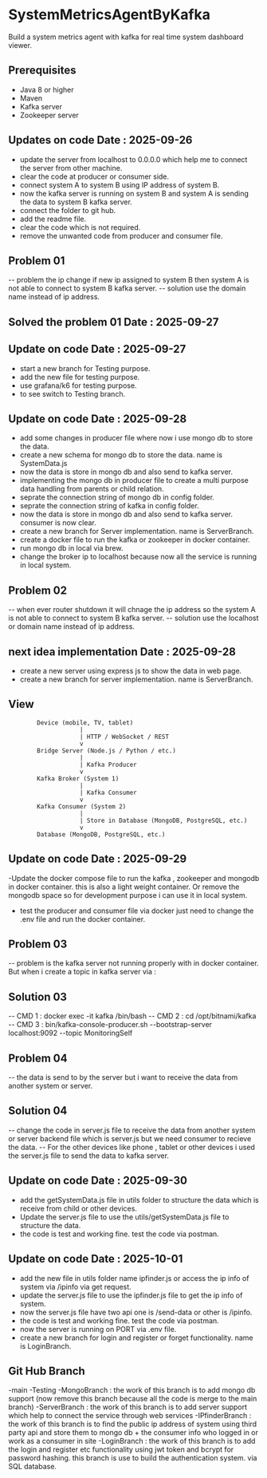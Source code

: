 # SystemMetricsAgentByKafka

Build a system metrics agent with kafka for real time system dashboard viewer.

## Prerequisites

- Java 8 or higher
- Maven
- Kafka server
- Zookeeper server  

## Updates on code Date : 2025-09-26

- update the server from localhost to 0.0.0.0 which help me to connect the server from other machine.
- clear the code at producer or consumer side.
- connect system A to system B using IP address of system B.
- now the kafka server is running on system B and system A is sending the data to system B kafka server.
- connect the folder to git hub.
- add the readme file.
- clear the code which is not required.
- remove the unwanted code from producer and consumer file.

## Problem 01

-- problem the ip change if new ip assigned to system B then system A is not able to connect to system B kafka server.
-- solution use the domain name instead of ip address.

## Solved the problem 01 Date : 2025-09-27

## Update on code Date : 2025-09-27

- start a new branch for Testing purpose.
- add the new file for testing purpose.
- use grafana/k6 for testing purpose.
- to see switch to Testing branch.

## Update on code Date : 2025-09-28

- add some changes in producer file where now i use mongo db to store the data.
- create a new schema for mongo db to store the data. name is SystemData.js
- now the data is store in mongo db and also send to kafka server.
- implementing the mongo db in producer file to create a multi purpose data handling from parents or child relation.
- seprate the connection string of mongo db in config folder.
- seprate the connection string of kafka in config folder.
- now the data is store in mongo db and also send to kafka server. consumer is now clear.
- create a new branch for Server implementation. name is ServerBranch.
- create a docker file to run the kafka or zookeeper in docker container.
- run mongo db in local via brew.
- change the broker ip to localhost because now all the service is running in local system.

## Problem 02

-- when ever router shutdown it will chnage the ip address so the system A is not able to connect to system B kafka server.
-- solution use the localhost or domain name instead of ip address.

## next idea implementation Date : 2025-09-28

- create a new server using express js to show the data in web page.
- create a new branch for server implementation. name is ServerBranch.

## View

            Device (mobile, TV, tablet)
                        |
                        | HTTP / WebSocket / REST
                        v
            Bridge Server (Node.js / Python / etc.)
                        |
                        | Kafka Producer
                        v
            Kafka Broker (System 1)
                        |
                        | Kafka Consumer
                        v
            Kafka Consumer (System 2)
                        |
                        | Store in Database (MongoDB, PostgreSQL, etc.)
                        v
            Database (MongoDB, PostgreSQL, etc.)

## Update on code Date : 2025-09-29

-Update the docker compose file to run the kafka , zookeeper and mongodb in docker container. this is also a light weight container. Or remove the mongodb space so for development purpose i can use it in local system.

- test the producer and consumer file via docker just need to change the .env file and run the docker container.

## Problem 03

-- problem is the kafka server not running properly with in docker container. But when i create a topic in kafka server via :

## Solution 03

-- CMD 1 : docker exec -it kafka /bin/bash
-- CMD 2 : cd /opt/bitnami/kafka
-- CMD 3 : bin/kafka-console-producer.sh --bootstrap-server localhost:9092 --topic MonitoringSelf

## Problem 04

-- the data is send to by the server but i want to receive the data from another system or server.

## Solution 04

-- change the code in server.js file to receive the data from another system or server backend file which is server.js but we need consumer to recieve the data.
-- For the other devices like phone , tablet or other devices i used the server.js file to send the data to kafka server.

## Update on code Date : 2025-09-30

- add the getSystemData.js file in utils folder to structure the data which is receive from child or other devices.
- Update the server.js file to use the utils/getSystemData.js file to structure the data.
- the code is test and working fine. test the code via postman.

## Update on code Date : 2025-10-01

- add the new file in utils folder name ipfinder.js or access the ip info of system via /ipinfo via get request.
- update the server.js file to use the ipfinder.js file to get the ip info of system.
- now the server.js file have two api one is /send-data or other is /ipinfo.
- the code is test and working fine. test the code via postman.
- now the server is running on PORT via .env file.
- create a new branch for login and register or forget functionality. name is LoginBranch.

## Git Hub Branch

-main
-Testing
-MongoBranch : the work of this branch is to add mongo db support (now remove this branch because all the code is merge to the main branch)
-ServerBranch : the work of this branch is to add server support which help to connect the service through web services
-IPfinderBranch : the work of this branch is to find the public ip address of system using third party api and store them to mongo db + the consumer info who logged in or work as a consumer in site
-LoginBranch : the work of this branch is to add the login and register etc functionality using jwt token and bcrypt for password hashing. this branch is use to build the authentication system. via SQL database.
